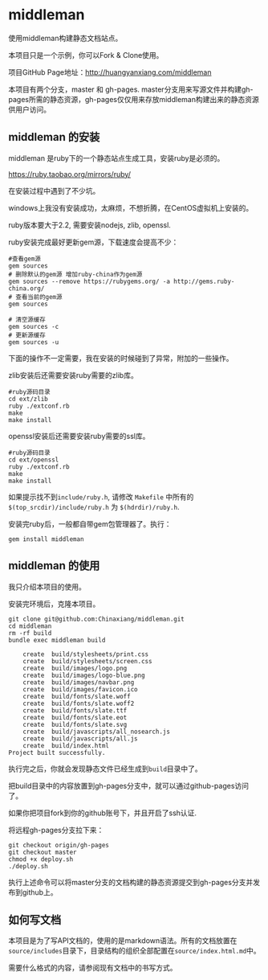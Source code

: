 # middleman

使用middleman构建静态文档站点。

本项目只是一个示例，你可以Fork & Clone使用。

项目GitHub Page地址：http://huangyanxiang.com/middleman

本项目有两个分支，master 和 gh-pages. master分支用来写源文件并构建gh-pages所需的静态资源，gh-pages仅仅用来存放middleman构建出来的静态资源供用户访问。

## middleman 的安装

middleman 是ruby下的一个静态站点生成工具，安装ruby是必须的。

https://ruby.taobao.org/mirrors/ruby/  

在安装过程中遇到了不少坑。

windows上我没有安装成功，太麻烦，不想折腾，在CentOS虚拟机上安装的。

ruby版本要大于2.2, 需要安装nodejs, zlib, openssl. 

ruby安装完成最好更新gem源，下载速度会提高不少：

```
#查看gem源
gem sources
# 删除默认的gem源 增加ruby-china作为gem源 
gem sources --remove https://rubygems.org/ -a http://gems.ruby-china.org/
# 查看当前的gem源
gem sources

# 清空源缓存
gem sources -c
# 更新源缓存
gem sources -u
```

下面的操作不一定需要，我在安装的时候碰到了异常，附加的一些操作。

zlib安装后还需要安装ruby需要的zlib库。

```
#ruby源码目录
cd ext/zlib
ruby ./extconf.rb
make
make install
```

openssl安装后还需要安装ruby需要的ssl库。

```
#ruby源码目录
cd ext/openssl
ruby ./extconf.rb
make
make install
```

如果提示找不到`include/ruby.h`, 请修改 `Makefile` 中所有的 `$(top_srcdir)/include/ruby.h` 为 `$(hdrdir)/ruby.h`.

安装完ruby后，一般都自带gem包管理器了。执行：

```
gem install middleman
```

## middleman 的使用

我只介绍本项目的使用。

安装完环境后，克隆本项目。

```
git clone git@github.com:Chinaxiang/middleman.git
cd middleman
rm -rf build
bundle exec middleman build

	create  build/stylesheets/print.css
	create  build/stylesheets/screen.css
	create  build/images/logo.png
	create  build/images/logo-blue.png
	create  build/images/navbar.png
	create  build/images/favicon.ico
	create  build/fonts/slate.woff
	create  build/fonts/slate.woff2
	create  build/fonts/slate.ttf
	create  build/fonts/slate.eot
	create  build/fonts/slate.svg
	create  build/javascripts/all_nosearch.js
	create  build/javascripts/all.js
	create  build/index.html
Project built successfully.
```

执行完之后，你就会发现静态文件已经生成到`build`目录中了。

把build目录中的内容放置到gh-pages分支中，就可以通过github-pages访问了。

如果你把项目fork到你的github账号下，并且开启了ssh认证.

将远程gh-pages分支拉下来：

```
git checkout origin/gh-pages
git checkout master
chmod +x deploy.sh
./deploy.sh
```

执行上述命令可以将master分支的文档构建的静态资源提交到gh-pages分支并发布到github上。

## 如何写文档

本项目是为了写API文档的，使用的是markdown语法。所有的文档放置在`source/includes`目录下，目录结构的组织全部配置在`source/index.html.md`中。

需要什么格式的内容，请参阅现有文档中的书写方式。




